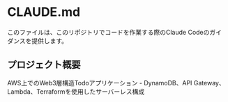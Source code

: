 # CLAUDE.md

このファイルは、このリポジトリでコードを作業する際のClaude Codeのガイダンスを提供します。

## プロジェクト概要

AWS上でのWeb3層構造Todoアプリケーション - DynamoDB、API Gateway、Lambda、Terraformを使用したサーバーレス構成
